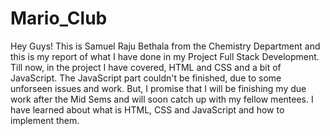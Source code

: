 # Mario_Club
Hey Guys! This is Samuel Raju Bethala from the Chemistry Department and this is my report of what I have done in my Project Full Stack Development. Till now, in the project I have covered, HTML and CSS and a bit of JavaScript. The JavaScript part couldn't be finished, due to some unforseen issues and work. But, I promise that I will be finishing my due work after the Mid Sems and will soon catch up with my fellow mentees. I have learned about what is HTML, CSS and JavaScript and how to implement them.
